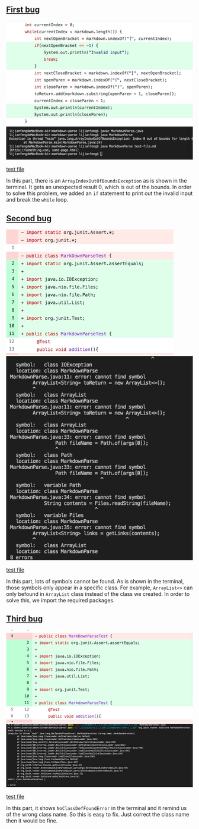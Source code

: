 
## [First bug](https://github.com/YGnina/markdown-parse/blob/main/test-file.md)
![Image](/pictures/lab2pic1.jpg)
![Image](/pictures/lab2bug1.jpeg)

[test file](https://github.com/YGnina/markdown-parse/blob/main/test-2.md)

In this part, there is an `ArrayIndexOutOfBoundsException` as is shown in the terminal. It gets an unexpected result 0, which is out of the bounds. In order to solve this problem, we added an `if` statement to print out the invalid input and break the `while` loop.


## [Second bug](https://github.com/YGnina/markdown-parse/blob/main/test-file2.md)
![Image](/pictures/lab2pic2.jpg)
![Image](/pictures/lab2bug2.jpg)

[test file](https://github.com/YGnina/markdown-parse/blob/main/test-2.md)

In this part, lots of symbols cannot be found. As is shown in the terminal, those symbols only appear in a specific class. For example, `ArrayList<>` can only befound in `ArrayList` class instead of the class we created. In order to solve this, we import the required packages.

## [Third bug](https://github.com/YGnina/markdown-parse/blob/main/MarkdownParseTest.java)
![Image](/pictures/lab2pic3.jpg)
![Image](/pictures/lab2bug3.png)

[test file](https://github.com/YGnina/markdown-parse/blob/main/test-2.md)

In this part, it shows `NoClassDefFoundError` in the terminal and it remind us of the wrong class name. So this is easy to fix. Just correct the class name then it would be fine.
